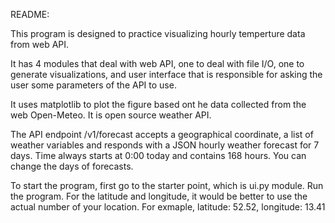 README:

This program is designed to practice visualizing hourly temperture data from web API.

It has 4 modules that deal with web API, one to deal with file I/O, one to generate visualizations, and user interface that is responsible for asking the user some parameters of the API to use.

It uses matplotlib to plot the figure based ont he data collected from the web Open-Meteo. It is open source weather API.

The API endpoint /v1/forecast accepts a geographical coordinate, a list of weather variables and responds with a JSON hourly weather forecast for 7 days. Time always starts at 0:00 today and contains 168 hours. You can change the days of forecasts.

To start the program, first go to the starter point, which is ui.py module. Run the program.
For the latitude and longitude, it would be better to use the actual number of your location. 
For exmaple, latitude: 52.52, longitude: 13.41